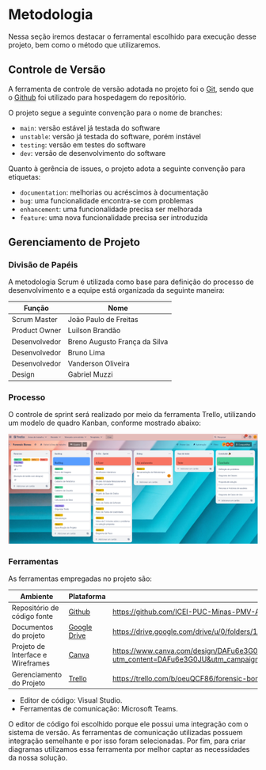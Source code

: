 
# Metodologia

Nessa seção iremos destacar o ferramental escolhido para execução desse projeto, bem como o método que utilizaremos.

## Controle de Versão

A ferramenta de controle de versão adotada no projeto foi o
[Git](https://git-scm.com/), sendo que o [Github](https://github.com)
foi utilizado para hospedagem do repositório.

O projeto segue a seguinte convenção para o nome de branches:

- `main`: versão estável já testada do software
- `unstable`: versão já testada do software, porém instável
- `testing`: versão em testes do software
- `dev`: versão de desenvolvimento do software

Quanto à gerência de issues, o projeto adota a seguinte convenção para
etiquetas:

- `documentation`: melhorias ou acréscimos à documentação
- `bug`: uma funcionalidade encontra-se com problemas
- `enhancement`: uma funcionalidade precisa ser melhorada
- `feature`: uma nova funcionalidade precisa ser introduzida

## Gerenciamento de Projeto

### Divisão de Papéis

A metodologia Scrum é utilizada como base para definição do processo de desenvolvimento e a equipe está organizada da seguinte maneira:

| Função  | Nome |
| ------------- | ------------- |
| Scrum Master  | João Paulo de Freitas  |
| Product Owner  | Luilson Brandão  |
| Desenvolvedor  | Breno Augusto França da Silva   |
| Desenvolvedor  | Bruno Lima |
| Desenvolvedor  | Vanderson Oliveira  |
| Design | Gabriel Muzzi  |

### Processo

O controle de sprint será realizado por meio da ferramenta Trello, utilizando um modelo de quadro Kanban, conforme mostrado abaixo:

<img src="https://github.com/ICEI-PUC-Minas-PMV-ADS/pmv-ads-2023-2-e2-proj-int-t6-forensic-bones/blob/main/docs/img/Trello.PNG">
 
### Ferramentas

As ferramentas empregadas no projeto são:

| Ambiente  | Plataforma | Link de acesso |
| ------------- | ------------- | ------------- |
| Repositório de código fonte  | [Github](https://github.com/ICEI-PUC-Minas-PMV-ADS/pmv-ads-2023-2-e2-proj-int-t6-forensic-bones)  | https://github.com/ICEI-PUC-Minas-PMV-ADS/pmv-ads-2023-2-e2-proj-int-t6-forensic-bones |
| Documentos do projeto  | [Google Drive](https://drive.google.com/drive/u/0/folders/1Ab6gxBs05j2wJEWW6AgGGS31yRg9j0iE)  | https://drive.google.com/drive/u/0/folders/1Ab6gxBs05j2wJEWW6AgGGS31yRg9j0iE |
| Projeto de Interface e  Wireframes  | [Canva](https://www.canva.com/)  | https://www.canva.com/design/DAFu6e3G0JU/keAuMyBI-ArgNPCcAhhz9A/view?utm_content=DAFu6e3G0JU&utm_campaign=designshare&utm_medium=link&utm_source=publishsharelink |
| Gerenciamento do Projeto  | [Trello](https://trello.com/b/qvbZNCOx/forensic-bones1)  | https://trello.com/b/oeuQCF86/forensic-bones |

- Editor de código: Visual Studio.
- Ferramentas de comunicação: Microsoft Teams.

O editor de código foi escolhido porque ele possui uma integração com o
sistema de versão. As ferramentas de comunicação utilizadas possuem
integração semelhante e por isso foram selecionadas. Por fim, para criar
diagramas utilizamos essa ferramenta por melhor captar as
necessidades da nossa solução.
